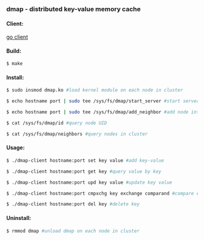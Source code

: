 ### dmap - distributed key-value memory cache

#### Client:
[go client](https://github.com/irqlevel/dmap-client-go)

#### Build:
```sh
$ make
```

#### Install:
```sh
$ sudo insmod dmap.ko #load kernel module on each node in cluster

$ echo hostname port | sudo tee /sys/fs/dmap/start_server #start server on each node in cluster

$ echo hostname port | sudo tee /sys/fs/dmap/add_neighbor #add node into cluster

$ cat /sys/fs/dmap/id #query node UID

$ cat /sys/fs/dmap/neighbors #query nodes in cluster
```

#### Usage:
```sh
$ ./dmap-client hostname:port set key value #add key-value

$ ./dmap-client hostname:port get key #query value by key

$ ./dmap-client hostname:port upd key value #update key value

$ ./dmap-client hostname:port cmpxchg key exchange comparand #compare exchange key value

$ ./dmap-client hostname:port del key #delete key
```

#### Uninstall:
```sh
$ rmmod dmap #unload dmap on each node in cluster
```
